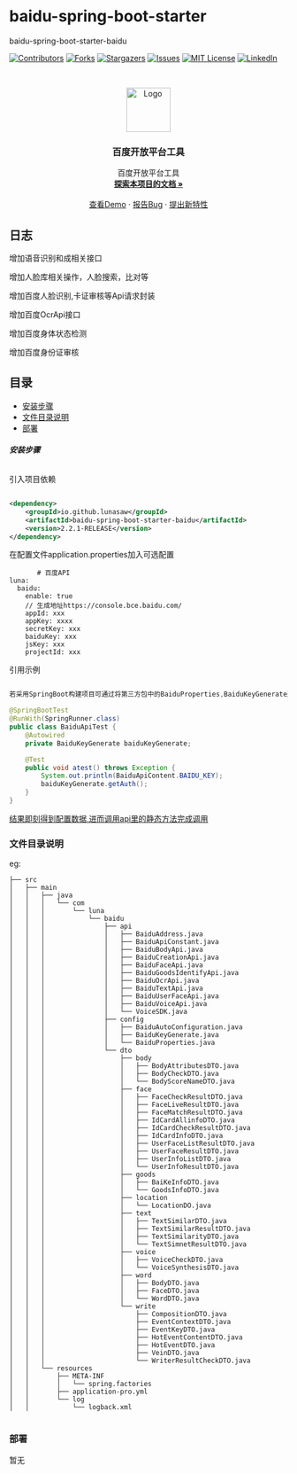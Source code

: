 # baidu-spring-boot-starter

baidu-spring-boot-starter-baidu

<!-- PROJECT SHIELDS -->

[![Contributors][contributors-shield]][contributors-url]
[![Forks][forks-shield]][forks-url]
[![Stargazers][stars-shield]][stars-url]
[![Issues][issues-shield]][issues-url]
[![MIT License][license-shield]][license-url]
[![LinkedIn][linkedin-shield]][linkedin-url]

<!-- PROJECT LOGO -->
<br />

<p align="center">
  <a href="https://github.com/lunasaw/baidu-spring-boot-starter/">
    <img src="https://i.loli.net/2020/07/28/5MzIVArBZyp8NgX.png" alt="Logo" width="80" height="80">
  </a>

<h3 align="center">百度开放平台工具</h3>
  <p align="center">
    百度开放平台工具
    <br />
    <a href="https://github.com/lunasaw/baidu-spring-boot-starter"><strong>探索本项目的文档 »</strong></a>
    <br />
    <br />
    <a href="">查看Demo</a>
    ·
    <a href="">报告Bug</a>
    ·
    <a href="https://github.com/lunasaw/baidu-spring-boot-starter/issues">提出新特性</a>
  </p>

</p>

## 日志

增加语音识别和成相关接口

增加人脸库相关操作，人脸搜索，比对等

增加百度人脸识别,卡证审核等Api请求封装

增加百度OcrApi接口

增加百度身体状态检测

增加百度身份证审核

## 目录

- [安装步骤](#安装步骤)
- [文件目录说明](#文件目录说明)
- [部署](#部署)

###### **安装步骤**

引入项目依赖

```xml

<dependency>
    <groupId>io.github.lunasaw</groupId>
    <artifactId>baidu-spring-boot-starter-baidu</artifactId>
    <version>2.2.1-RELEASE</version>
</dependency>
```
在配置文件application.properties加入可选配置

```text
       # 百度API
luna:
  baidu:
    enable: true
    // 生成地址https://console.bce.baidu.com/
    appId: xxx
    appKey: xxxx
    secretKey: xxx
    baiduKey: xxx
    jsKey: xxx
    projectId: xxx
```

引用示例

```java

若采用SpringBoot构建项目可通过将第三方包中的BaiduProperties,BaiduKeyGenerate通过Spring配置文件注入Spring管理

@SpringBootTest
@RunWith(SpringRunner.class)
public class BaiduApiTest {
    @Autowired
    private BaiduKeyGenerate baiduKeyGenerate;

    @Test
    public void atest() throws Exception {
        System.out.println(BaiduApiContent.BAIDU_KEY);
        baiduKeyGenerate.getAuth();
    }
}


```

[结果即刻得到配置数据,进而调用api里的静态方法完成调用]()

### 文件目录说明
eg:

```
├── src
│   ├── main
│   │   ├── java
│   │   │   └── com
│   │   │       └── luna
│   │   │           └── baidu
│   │   │               ├── api
│   │   │               │   ├── BaiduAddress.java
│   │   │               │   ├── BaiduApiConstant.java
│   │   │               │   ├── BaiduBodyApi.java
│   │   │               │   ├── BaiduCreationApi.java
│   │   │               │   ├── BaiduFaceApi.java
│   │   │               │   ├── BaiduGoodsIdentifyApi.java
│   │   │               │   ├── BaiduOcrApi.java
│   │   │               │   ├── BaiduTextApi.java
│   │   │               │   ├── BaiduUserFaceApi.java
│   │   │               │   ├── BaiduVoiceApi.java
│   │   │               │   └── VoiceSDK.java
│   │   │               ├── config
│   │   │               │   ├── BaiduAutoConfiguration.java
│   │   │               │   ├── BaiduKeyGenerate.java
│   │   │               │   └── BaiduProperties.java
│   │   │               └── dto
│   │   │                   ├── body
│   │   │                   │   ├── BodyAttributesDTO.java
│   │   │                   │   ├── BodyCheckDTO.java
│   │   │                   │   └── BodyScoreNameDTO.java
│   │   │                   ├── face
│   │   │                   │   ├── FaceCheckResultDTO.java
│   │   │                   │   ├── FaceLiveResultDTO.java
│   │   │                   │   ├── FaceMatchResultDTO.java
│   │   │                   │   ├── IdCardAllinfoDTO.java
│   │   │                   │   ├── IdCardCheckResultDTO.java
│   │   │                   │   ├── IdCardInfoDTO.java
│   │   │                   │   ├── UserFaceListResultDTO.java
│   │   │                   │   ├── UserFaceResultDTO.java
│   │   │                   │   ├── UserInfoListDTO.java
│   │   │                   │   └── UserInfoResultDTO.java
│   │   │                   ├── goods
│   │   │                   │   ├── BaiKeInfoDTO.java
│   │   │                   │   └── GoodsInfoDTO.java
│   │   │                   ├── location
│   │   │                   │   └── LocationDO.java
│   │   │                   ├── text
│   │   │                   │   ├── TextSimilarDTO.java
│   │   │                   │   ├── TextSimilarResultDTO.java
│   │   │                   │   ├── TextSimilarityDTO.java
│   │   │                   │   └── TextSimnetResultDTO.java
│   │   │                   ├── voice
│   │   │                   │   ├── VoiceCheckDTO.java
│   │   │                   │   └── VoiceSynthesisDTO.java
│   │   │                   ├── word
│   │   │                   │   ├── BodyDTO.java
│   │   │                   │   ├── FaceDTO.java
│   │   │                   │   └── WordDTO.java
│   │   │                   └── write
│   │   │                       ├── CompositionDTO.java
│   │   │                       ├── EventContextDTO.java
│   │   │                       ├── EventKeyDTO.java
│   │   │                       ├── HotEventContentDTO.java
│   │   │                       ├── HotEventDTO.java
│   │   │                       ├── VeinDTO.java
│   │   │                       └── WriterResultCheckDTO.java
│   │   └── resources
│   │       ├── META-INF
│   │       │   └── spring.factories
│   │       ├── application-pro.yml
│   │       └── log
│   │           └── logback.xml


```

### 部署

暂无


<!-- links -->
[your-project-path]:lunasaw/baidu-spring-boot-starter
[contributors-shield]: https://img.shields.io/github/contributors/lunasaw/baidu-spring-boot-starter.svg?style=flat-square
[contributors-url]: https://github.com/lunasaw/baidu-spring-boot-starter/graphs/contributors
[forks-shield]: https://img.shields.io/github/forks/lunasaw/baidu-spring-boot-starter.svg?style=flat-square
[forks-url]: https://github.com/lunasaw/baidu-spring-boot-starter/network/members
[stars-shield]: https://img.shields.io/github/stars/lunasaw/baidu-spring-boot-starter.svg?style=flat-square
[stars-url]: https://github.com/lunasaw/baidu-spring-boot-starter/stargazers
[issues-shield]: https://img.shields.io/github/issues/lunasaw/baidu-spring-boot-starter.svg?style=flat-square
[issues-url]: https://img.shields.io/github/issues/lunasaw/baidu-spring-boot-starter.svg
[license-shield]: https://img.shields.io/github/license/lunasaw/baidu-spring-boot-starter.svg?style=flat-square
[license-url]: https://github.com/lunasaw/baidu-spring-boot-starter/blob/master/LICENSE.txt
[linkedin-shield]: https://img.shields.io/badge/-LinkedIn-black.svg?style=flat-square&logo=linkedin&colorB=555
[linkedin-url]: https://linkedin.com/in/baidu-spring-boot-starter




